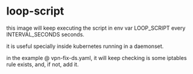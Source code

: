 loop-script
===========

this image will keep executing the script in env var LOOP_SCRIPT every INTERVAL_SECONDS seconds.

it is useful specially inside kubernetes running in a daemonset.

in the example @ vpn-fix-ds.yaml, it will keep checking is some iptables rule exists, and, if not, add it.
